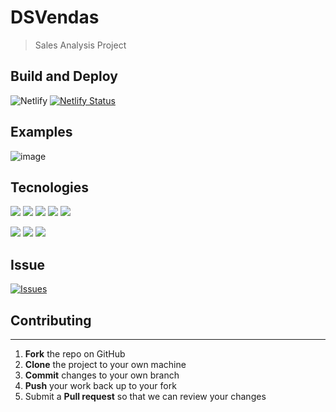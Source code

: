 # DSVendas
>Sales Analysis Project


## Build and Deploy

![Netlify](https://img.shields.io/netlify/f1820a7f-77bd-49c8-86cf-76ec43d6f704)
[![Netlify Status](https://api.netlify.com/api/v1/badges/f1820a7f-77bd-49c8-86cf-76ec43d6f704/deploy-status)](https://app.netlify.com/sites/felipepacheco-dsvendas/deploys)

## Examples

![image](https://user-images.githubusercontent.com/18306550/117514310-6f722a80-af8b-11eb-800d-592ed80a94f7.png)

## Tecnologies
![](https://img.shields.io/badge/Frontend-HTML-%23ec6231)
![](https://img.shields.io/badge/Frontend-CSS-%23264de4)
![](https://img.shields.io/badge/Frontend-JavaScript-%23f0db4f)
![](https://img.shields.io/badge/Frontend-React-%2361dbfb)
![](https://img.shields.io/badge/Frontend-ApexChart-%23008ffb)

![](https://img.shields.io/badge/Backend-JAVA-%23f89820)
![](https://img.shields.io/badge/Backend-Spring%20Boot-%236bb536)
![](https://img.shields.io/badge/Backend-JPA-%235382a1)

## Issue
[![Issues](https://img.shields.io/github/issues/pachecodt/projeto-sds3.svg?style=flat-square)](https://github.com/pachecodt/projeto-sds3/issues)

## Contributing
------------

 1. **Fork** the repo on GitHub
 2. **Clone** the project to your own machine
 3. **Commit** changes to your own branch
 4. **Push** your work back up to your fork
 5. Submit a **Pull request** so that we can review your changes
